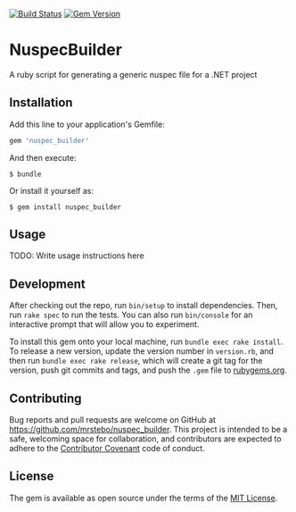 [![Build Status](https://travis-ci.org/mrstebo/nuspec_builder.svg?branch=master)](https://travis-ci.org/mrstebo/nuspec_builder)
[![Gem Version](https://badge.fury.io/rb/nuspec_builder.svg)](https://badge.fury.io/rb/nuspec_builder)

# NuspecBuilder
A ruby script for generating a generic nuspec file for a .NET project

## Installation

Add this line to your application's Gemfile:

```ruby
gem 'nuspec_builder'
```

And then execute:

    $ bundle

Or install it yourself as:

    $ gem install nuspec_builder

## Usage

TODO: Write usage instructions here

## Development

After checking out the repo, run `bin/setup` to install dependencies. Then, run `rake spec` to run the tests. You can also run `bin/console` for an interactive prompt that will allow you to experiment.

To install this gem onto your local machine, run `bundle exec rake install`. To release a new version, update the version number in `version.rb`, and then run `bundle exec rake release`, which will create a git tag for the version, push git commits and tags, and push the `.gem` file to [rubygems.org](https://rubygems.org).

## Contributing

Bug reports and pull requests are welcome on GitHub at https://github.com/mrstebo/nuspec_builder. This project is intended to be a safe, welcoming space for collaboration, and contributors are expected to adhere to the [Contributor Covenant](http://contributor-covenant.org) code of conduct.


## License

The gem is available as open source under the terms of the [MIT License](http://opensource.org/licenses/MIT).
